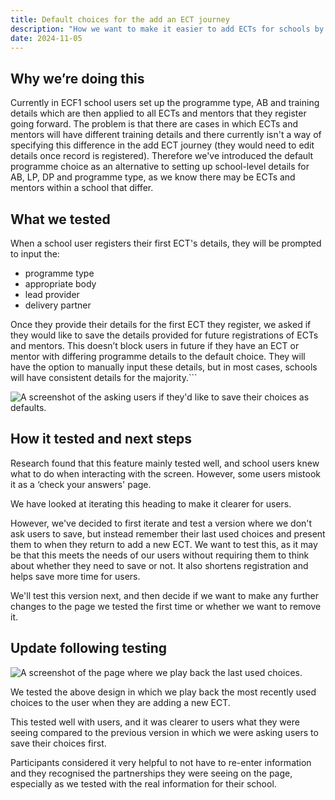 ```yaml
---
title: Default choices for the add an ECT journey
description: "How we want to make it easier to add ECTs for schools by allowing users to save default programme choices."
date: 2024-11-05
---
```


## Why we’re doing this

Currently in ECF1 school users set up the programme type, AB and training details which are then applied to all ECTs and mentors that they register going forward. The problem is that there are cases in which ECTs and mentors will have different training details and there currently isn't a way of specifying this difference in the add ECT journey (they would need to edit details once record is registered).
Therefore we've introduced the default programme choice as an alternative to setting up school-level details for AB, LP, DP and programme type, as we know there may be ECTs and mentors within a school that differ.

## What we tested

When a school user registers their first ECT's details, they will be prompted to input the:
- programme type
- appropriate body
- lead provider
- delivery partner

Once they provide their details for the first ECT they register, we asked if they would like to save the details provided for future registrations of ECTs and mentors. This doesn’t block users in future if they have an ECT or mentor with differing programme details to the default choice. They will have the option to manually input these details, but in most cases, schools will have consistent details for the majority.```

![A screenshot of the asking users if they'd like to save their choices as defaults.](/ecf-v2/saving-default-choices/screenshot1.png)

## How it tested and next steps

Research found that this feature mainly tested well, and school users knew what to do when interacting with the screen. However, some users mistook it as a ‘check your answers' page.

We have looked at iterating this heading to make it clearer for users.

However, we've decided to first iterate and test a version where we don't ask users to save, but instead remember their last used choices and present them to when they return to add a new ECT. We want to test this, as it may be that this meets the needs of our users without requiring them to think about whether they need to save or not. It also shortens registration and helps save more time for users.

We'll test this version next, and then decide if we want to make any further changes to the page we tested the first time or whether we want to remove it.

## Update following testing

![A screenshot of the page where we play back the last used choices.](/ecf-v2/saving-default-choices/screenshot2.png)

We tested the above design in which we play back the most recently used choices to the user when they are adding a new ECT.

This tested well with users, and it was clearer to users what they were seeing compared to the previous version in which we were asking users to save their choices first.

Participants considered it very helpful to not have to re-enter information and they recognised the partnerships they were seeing on the page, especially as we tested with the real information for their school.
